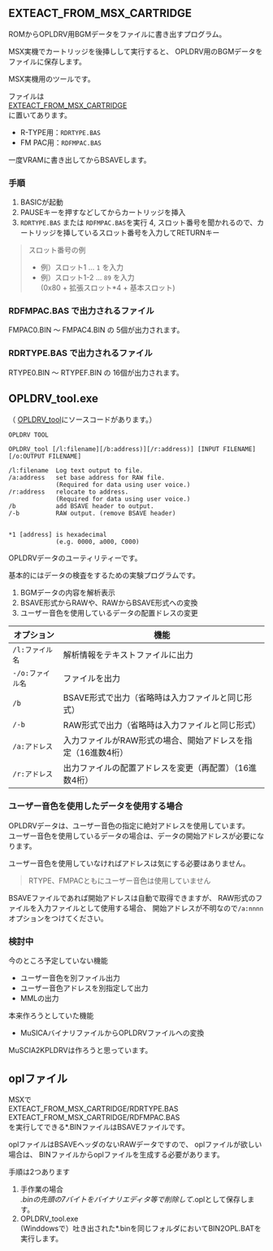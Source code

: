 ﻿
## EXTEACT_FROM_MSX_CARTRIDGE

ROMからOPLDRV用BGMデータをファイルに書き出すプログラム。

MSX実機でカートリッジを後挿しして実行すると、
OPLDRV用のBGMデータをファイルに保存します。

MSX実機用のツールです。

ファイルは  
[EXTEACT_FROM_MSX_CARTRIDGE](EXTEACT_FROM_MSX_CARTRIDGE)  
に置いてあります。

- R-TYPE用：```RDRTYPE.BAS```
- FM PAC用：```RDFMPAC.BAS```

一度VRAMに書き出してからBSAVEします。

### 手順

1. BASICが起動
2. PAUSEキーを押すなどしてからカートリッジを挿入
3. ```RDRTYPE.BAS``` または ```RDFMPAC.BAS```を実行
4, スロット番号を聞かれるので、カートリッジを挿しているスロット番号を入力してRETURNキー

> スロット番号の例
> - 例）スロット1 ... ```1``` を入力
> - 例）スロット1-2 ... ```89``` を入力 <br> (0x80 + 拡張スロット*4 + 基本スロット)

### RDFMPAC.BAS で出力されるファイル

FMPAC0.BIN ～ FMPAC4.BIN の 5個が出力されます。

### RDRTYPE.BAS で出力されるファイル

RTYPE0.BIN ～ RTYPEF.BIN の 16個が出力されます。

## OPLDRV_tool.exe

（ [OPLDRV_tool](OPLDRV_tool)にソースコードがあります。）

```
OPLDRV TOOL

OPLDRV_tool [/l:filename][/b:address)][/r:address)] [INPUT FILENAME] [/o:OUTPUT FILENAME]

/l:filename  Log text output to file.
/a:address   set base address for RAW file.
             (Required for data using user voice.)
/r:address   relocate to address.
             (Required for data using user voice.)
/b           add BSAVE header to output.
/-b          RAW output. (remove BSAVE header)


*1 [address] is hexadecimal
             (e.g. 0000, a000, C000)
```

OPLDRVデータのユーティリティーです。

基本的にはデータの検査をするための実験プログラムです。

1. BGMデータの内容を解析表示
2. BSAVE形式からRAWや、RAWからBSAVE形式への変換
3. ユーザー音色を使用しているデータの配置ドレスの変更


| オプション           | 機能                                             |
|----------------------|--------------------------------------------------|
| ```/l:ファイル名```  | 解析情報をテキストファイルに出力
| ```-/o:ファイル名``` | ファイルを出力
| ```/b```             | BSAVE形式で出力（省略時は入力ファイルと同じ形式）
| ```/-b```            | RAW形式で出力（省略時は入力ファイルと同じ形式）
| ```/a:アドレス```    | 入力ファイルがRAW形式の場合、開始アドレスを指定（16進数4桁）
| ```/r:アドレス```    | 出力ファイルの配置アドレスを変更（再配置）（16進数4桁）


### ユーザー音色を使用したデータを使用する場合

OPLDRVデータは、ユーザー音色の指定に絶対アドレスを使用しています。  
ユーザー音色を使用しているデータの場合は、データの開始アドレスが必要になります。  

ユーザー音色を使用していなければアドレスは気にする必要はありません。  
> RTYPE、FMPACともにユーザー音色は使用していません

BSAVEファイルであれば開始アドレスは自動で取得できますが、
RAW形式のファイルを入力ファイルとして使用する場合、
開始アドレスが不明なので```/a:nnnn ```オプションをつけてください。

### 検討中

今のところ予定していない機能

- ユーザー音色を別ファイル出力
- ユーザー音色アドレスを別指定して出力
- MMLの出力

本来作ろうとしていた機能

- MuSICAバイナリファイルからOPLDRVファイルへの変換

MuSCIA2KPLDRVは作ろうと思っています。


## oplファイル

MSXで  
EXTEACT_FROM_MSX_CARTRIDGE/RDRTYPE.BAS  
EXTEACT_FROM_MSX_CARTRIDGE/RDFMPAC.BAS  
を実行してできる*.BINファイルはBSAVEファイルです。

oplファイルはBSAVEヘッダのないRAWデータですので、
oplファイルが欲しい場合は、
BINファイルからoplファイルを生成する必要があります。

手順は2つあります

1. 手作業の場合<br>*.binの先頭の7バイトをバイナリエディタ等で削除して*.oplとして保存します。
2. OPLDRV_tool.exe<br> (Winddowsで）吐き出された*.binを同じフォルダにおいてBIN2OPL.BATを実行します。

